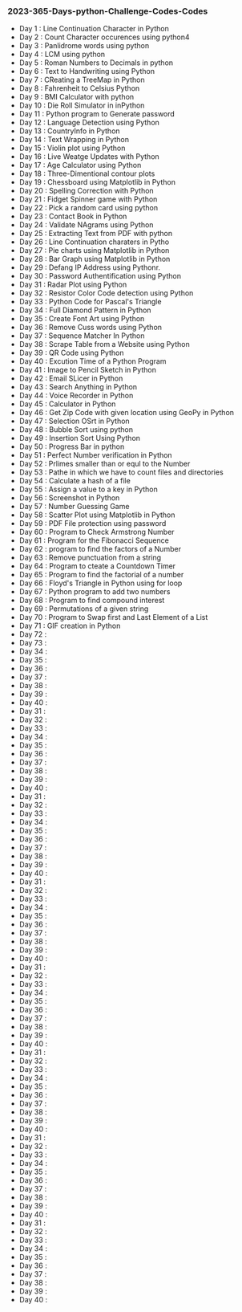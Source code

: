 ### 2023-365-Days-python-Challenge-Codes-Codes
+ Day 1 : Line Continuation Character in Python
+ Day 2 : Count Character occurences using python4
+ Day 3 : Panlidrome words using python
+ Day 4 : LCM using python
+ Day 5 : Roman Numbers to Decimals in python
+ Day 6 : Text to Handwriting using Python
+ Day 7 : CReating a TreeMap in Python
+ Day 8 : Fahrenheit to Celsius Python
+ Day 9 : BMI Calculator with python
+ Day 10 : Die Roll Simulator in inPython
+ Day 11 : Python program to Generate password
+ Day 12 : Language Detection using Python
+ Day 13 : CountryInfo in Python
+ Day 14 : Text Wrapping in Python
+ Day 15 : Violin plot using Python
+ Day 16 : Live Weatge Updates with Python
+ Day 17 : Age Calculator using Python
+ Day 18 : Three-Dimentional contour plots
+ Day 19 : Chessboard using Matplotlib in Python
+ Day 20 : Spelling Correction with Python
+ Day 21 : Fidget Spinner game with Python
+ Day 22 : Pick a random card using python
+ Day 23 : Contact Book in Python
+ Day 24 : Validate NAgrams using Python
+ Day 25 : Extracting Text from PDF with python
+ Day 26 : Line Continuation charaters in Pytho
+ Day 27 : Pie charts using Matplotlib in Python
+ Day 28 : Bar Graph using Matplotlib in Python
+ Day 29 : Defang IP Address using Pythonr.
+ Day 30 : Password Authentification using Python
+ Day 31 : Radar Plot using Python
+ Day 32 : Resistor Color Code detection using Python
+ Day 33 : Python Code for Pascal's Triangle
+ Day 34 : Full Diamond Pattern in Python
+ Day 35 : Create Font Art using Python
+ Day 36 : Remove Cuss words using Python
+ Day 37 : Sequence Matcher In Python 
+ Day 38 : Scrape Table from a Website using Python
+ Day 39 : QR Code using Python
+ Day 40 : Excution Time of a Python Program
+ Day 41 :  Image to Pencil Sketch in Python
+ Day 42 : Email SLicer in Python
+ Day 43 : Search Anything in Python
+ Day 44 : Voice Recorder in Python
+ Day 45 : Calculator in Python
+ Day 46 : Get Zip Code with given location using GeoPy in Python
+ Day 47 : Selection OSrt in Python
+ Day 48 : Bubble Sort using python
+ Day 49 : Insertion Sort Using Python
+ Day 50 : Progress Bar in python
+ Day 51 : Perfect Number verification in Python
+ Day 52 : Prlimes smaller than or equl to the Number
+ Day 53 : Pathe in which we have to count files and directories
+ Day 54 : Calculate a hash of a file
+ Day 55 : Assign a value to a key in Python
+ Day 56 : Screenshot in Python
+ Day 57 : Number Guessing Game
+ Day 58 : Scatter Plot using Matplotlib in Python
+ Day 59 : PDF File protection using password
+ Day 60 : Program to Check Armstrong Number
+ Day 61 : Program for the Fibonacci Sequence
+ Day 62 : program to find the factors of a Number
+ Day 63 : Remove punctuation from a string
+ Day 64 : Program to cteate a Countdown Timer
+ Day 65 : Program to find the factorial of a number
+ Day 66 : Floyd's Triangle in Python using for loop
+ Day 67 : Python program to add two numbers
+ Day 68 : Program to find compound interest
+ Day 69 : Permutations of a given string
+ Day 70 : Program to Swap first and Last Element of a List
+ Day 71 : GIF creation in Python
+ Day 72 : 
+ Day 73 : 
+ Day 34 : 
+ Day 35 : 
+ Day 36 : 
+ Day 37 : 
+ Day 38 : 
+ Day 39 :
+ Day 40 : 
+ Day 31 : 
+ Day 32 : 
+ Day 33 : 
+ Day 34 : 
+ Day 35 : 
+ Day 36 : 
+ Day 37 : 
+ Day 38 : 
+ Day 39 :
+ Day 40 : 
+ Day 31 : 
+ Day 32 : 
+ Day 33 : 
+ Day 34 : 
+ Day 35 : 
+ Day 36 : 
+ Day 37 : 
+ Day 38 : 
+ Day 39 :
+ Day 40 : 
+ Day 31 : 
+ Day 32 : 
+ Day 33 : 
+ Day 34 : 
+ Day 35 : 
+ Day 36 : 
+ Day 37 : 
+ Day 38 : 
+ Day 39 :
+ Day 40 : 
+ Day 31 : 
+ Day 32 : 
+ Day 33 : 
+ Day 34 : 
+ Day 35 : 
+ Day 36 : 
+ Day 37 : 
+ Day 38 : 
+ Day 39 :
+ Day 40 : 
+ Day 31 : 
+ Day 32 : 
+ Day 33 : 
+ Day 34 : 
+ Day 35 : 
+ Day 36 : 
+ Day 37 : 
+ Day 38 : 
+ Day 39 :
+ Day 40 : 
+ Day 31 : 
+ Day 32 : 
+ Day 33 : 
+ Day 34 : 
+ Day 35 : 
+ Day 36 : 
+ Day 37 : 
+ Day 38 : 
+ Day 39 :
+ Day 40 : 
+ Day 31 : 
+ Day 32 : 
+ Day 33 : 
+ Day 34 : 
+ Day 35 : 
+ Day 36 : 
+ Day 37 : 
+ Day 38 : 
+ Day 39 :
+ Day 40 : 
